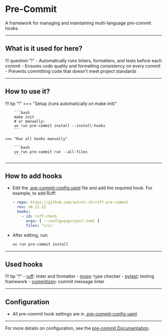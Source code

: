 # Pre-Commit

A framework for managing and maintaining multi-language pre-commit hooks.

---

## What is it used for here?
!!! question "!"
    - Automatically runs linters, formatters, and tests before each commit
    - Ensures code quality and formatting consistency on every commit
    - Prevents committing code that doesn't meet project standards

---

## How to use it?

!!! tip "!"
    === "Setup (runs automatically on make init)"

        ```bash
        make init
        # or manually:
        uv run pre-commit install --install-hooks
        ```

    === "Run all hooks manually"

        ```bash
        uv run pre-commit run --all-files
        ```

---

## How to add hooks

- Edit the [.pre-commit-config.yaml](https://github.com/python-boilerplate/uv-template/blob/main/.pre-commit-config.yaml) file and add the required hook. For example, to add Ruff:

    ```yaml title=".pre-commit-config.yaml"
    - repo: https://github.com/astral-sh/ruff-pre-commit
      rev: v0.11.12
      hooks:
        - id: ruff-check
          args: [ --config=pyproject.toml ]
          files: ^src/
    ```

- After editing, run:

    ```bash
    uv run pre-commit install
    ```

---

## Used hooks

!!! tip "!"
    - [ruff](./code_quality/ruff.md): linter and formatter
    - [mypy](./code_quality/mypy.md): type checker
    - [pytest](./code_quality/pytest.md): testing framework
    - [commitizen](./commitizen.md): commit message linter

---

## Configuration

- All pre-commit hook settings are in [.pre-commit-config.yaml](https://github.com/python-boilerplate/uv-template/blob/main/.pre-commit-config.yaml).

---

For more details on configuration, see the [pre-commit Documentation](https://pre-commit.com/).
